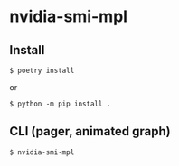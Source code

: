 # nvidia-smi-mpl

## Install

`$ poetry install`

or

`$ python -m pip install .`

## CLI (pager, animated graph)

`$ nvidia-smi-mpl`
